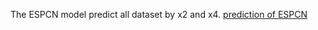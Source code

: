 The ESPCN model predict all dataset by x2 and x4.
[prediction of ESPCN ](https://drive.google.com/drive/u/0/folders/1kyQWMw8JyRC3paF7PfGODuaSfDQ2Kim7)

